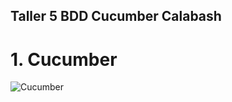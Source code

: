 ## Taller 5 BDD Cucumber Calabash

# 1. Cucumber

![Cucumber](https://user-images.githubusercontent.com/60331068/75594183-e3df3e80-5a55-11ea-91be-f4a7e5bca94c.gif)
